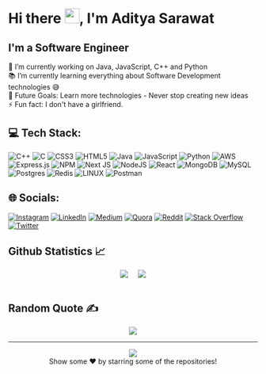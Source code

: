 # Hi there <img src="https://raw.githubusercontent.com/MartinHeinz/MartinHeinz/master/wave.gif" width="30px">, I'm Aditya Sarawat

## I'm a Software Engineer 

🔭 I’m currently working on Java, JavaScript, C++ and Python<br>📚 I’m currently learning everything about Software Development technologies 😅<br>💪 Future Goals: Learn more technologies - Never stop creating new ideas<br>⚡ Fun fact: I don't have a girlfriend.

## 💻 Tech Stack:
![C++](https://img.shields.io/badge/c++-%2300599C.svg?style=flat&logo=c%2B%2B&logoColor=white) ![C](https://img.shields.io/badge/c-%2300599C.svg?style=flat&logo=c&logoColor=white) ![CSS3](https://img.shields.io/badge/css3-%231572B6.svg?style=flat&logo=css3&logoColor=white) ![HTML5](https://img.shields.io/badge/html5-%23E34F26.svg?style=flat&logo=html5&logoColor=white) ![Java](https://img.shields.io/badge/java-%23ED8B00.svg?style=flat&logo=java&logoColor=white) ![JavaScript](https://img.shields.io/badge/javascript-%23323330.svg?style=flat&logo=javascript&logoColor=%23F7DF1E) ![Python](https://img.shields.io/badge/python-3670A0?style=flat&logo=python&logoColor=ffdd54) ![AWS](https://img.shields.io/badge/AWS-%23FF9900.svg?style=flat&logo=amazon-aws&logoColor=white) ![Express.js](https://img.shields.io/badge/express.js-%23404d59.svg?style=flat&logo=express&logoColor=%2361DAFB) ![NPM](https://img.shields.io/badge/NPM-%23000000.svg?style=flat&logo=npm&logoColor=white) ![Next JS](https://img.shields.io/badge/Next-black?style=flat&logo=next.js&logoColor=white) ![NodeJS](https://img.shields.io/badge/node.js-6DA55F?style=flat&logo=node.js&logoColor=white) ![React](https://img.shields.io/badge/react-%2320232a.svg?style=flat&logo=react&logoColor=%2361DAFB) ![MongoDB](https://img.shields.io/badge/MongoDB-%234ea94b.svg?style=flat&logo=mongodb&logoColor=white) ![MySQL](https://img.shields.io/badge/mysql-%2300f.svg?style=flat&logo=mysql&logoColor=white) ![Postgres](https://img.shields.io/badge/postgres-%23316192.svg?style=flat&logo=postgresql&logoColor=white) ![Redis](https://img.shields.io/badge/redis-%23DD0031.svg?style=flat&logo=redis&logoColor=white) ![LINUX](https://img.shields.io/badge/Linux-FCC624?style=flat&logo=linux&logoColor=black) ![Postman](https://img.shields.io/badge/Postman-FF6C37?style=flat&logo=postman&logoColor=white)

## 🌐 Socials:
[![Instagram](https://img.shields.io/badge/Instagram-%23E4405F.svg?logo=Instagram&logoColor=white)](https://instagram.com/aditya_sarawat) [![LinkedIn](https://img.shields.io/badge/LinkedIn-%230077B5.svg?logo=linkedin&logoColor=white)](https://linkedin.com/in/aditya-sarawat) [![Medium](https://img.shields.io/badge/Medium-12100E?logo=medium&logoColor=white)](https://medium.com/@adityasarawat) [![Quora](https://img.shields.io/badge/Quora-%23B92B27.svg?logo=Quora&logoColor=white)](https://quora.com/profile/Aditya-Sarawat) [![Reddit](https://img.shields.io/badge/Reddit-%23FF4500.svg?logo=Reddit&logoColor=white)](https://reddit.com/user/aditya-sarawat) [![Stack Overflow](https://img.shields.io/badge/-Stackoverflow-FE7A16?logo=stack-overflow&logoColor=white)](https://stackoverflow.com/users/aditya-sarawat) [![Twitter](https://img.shields.io/badge/Twitter-%231DA1F2.svg?logo=Twitter&logoColor=white)](https://twitter.com/SarawatAditya) 

  <h2> Github Statistics 📈 </h2>
<div style="display:flex; justify-content:center;">
  <div style="margin: 0 10px;">
    <a href="https://github.com/aditya-sarawat">
      <img align="center" src="https://github-readme-stats.vercel.app/api?username=aditya-sarawat&theme=onedark&hide_border=false&include_all_commits=true&count_private=true" />
    </a>   
  </div>
  <div style="margin: 0 10px;">
    <a href="https://github.com/aditya-sarawat">
      <img align="center" src="https://github-readme-stats.vercel.app/api/top-langs/?username=aditya-sarawat&theme=onedark&hide_border=false&include_all_commits=true&count_private=true&layout=compact" />
    </a>
  </div>
</div><br>


<h2> Random Quote ✍️ </h2>
<div align="center"> 
  <a href="https://github.com/aditya-sarawat">
    <img align="center" src="https://quotes-github-readme.vercel.app/api?type=horizontal&theme=gruvbox" />
  </a>   
</div>

---
<div align='center'>
  <img align="center" src="https://visitcount.itsvg.in/api?id=aditya-sarawat&icon=0&color=12" /><br>
  Show some ❤️ by starring some of the repositories! 
</div>
